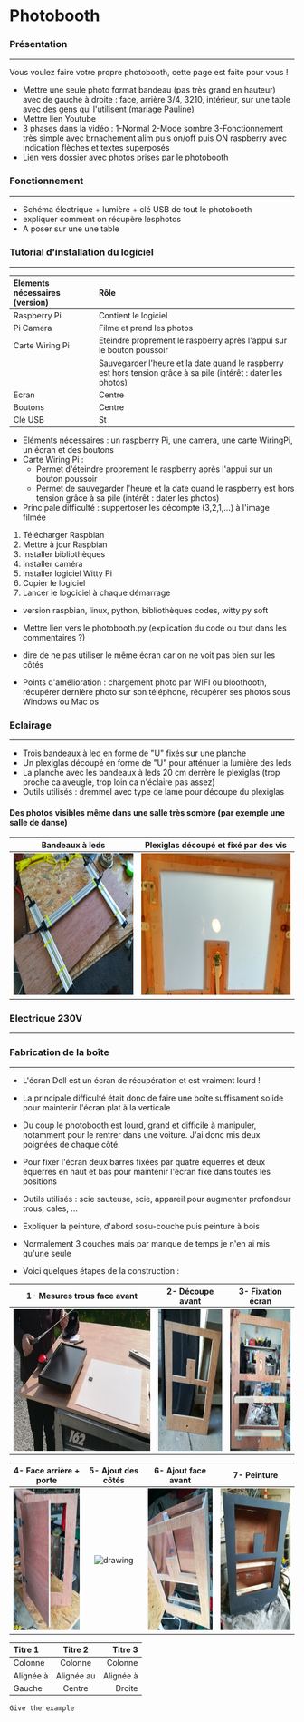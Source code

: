 # Photobooth

### Présentation
------
Vous voulez faire votre propre photobooth, cette page est faite pour vous !
* Mettre une seule photo format bandeau (pas très grand en hauteur) avec de gauche à droite : face, arrière 3/4, 3210, intérieur, sur une table avec des gens qui l'utilisent (mariage Pauline)
* Mettre lien Youtube
* 3 phases dans la vidéo : 1-Normal 2-Mode sombre 3-Fonctionnement très simple avec brnachement alim puis on/off puis ON raspberry avec indication flèches et textes superposés
* Lien vers dossier avec photos prises par le photobooth
### Fonctionnement
------

* Schéma électrique + lumière + clé USB de tout le photobooth
* expliquer comment on récupère lesphotos
* A poser sur une une table
### Tutorial d'installation du logiciel
------
| Elements nécessaires (version)       |      Rôle     | 
| :------------------- | :------------- | 
| Raspberry Pi         |Contient le logiciel |
| Pi Camera            |    Filme et prend les photos     |    
| Carte Wiring Pi      |Eteindre proprement le raspberry après l'appui sur le bouton poussoir |     
|                       |Sauvegarder l'heure et la date quand le raspberry est hors tension grâce à sa pile (intérêt : dater les photos)      |         
| Ecran                |     Centre      |     
| Boutons              |     Centre      |       
| Clé USB              |     St      |         


* Eléments nécessaires : un raspberry Pi, une camera, une carte WiringPi, un écran et des boutons
* Carte Wiring Pi :
  * Permet d'éteindre proprement le raspberry après l'appui sur un bouton poussoir
  * Permet de sauvegarder l'heure et la date quand le raspberry est hors tension grâce à sa pile (intérêt : dater les photos)
* Principale difficulté : suppertoser les décompte (3,2,1,...) à l'image filmée

1. Télécharger Raspbian
2. Mettre à jour Raspbian 
4. Installer bibliothèques
5. Installer caméra 
6. Installer logiciel Witty Pi
6. Copier le logiciel
7. Lancer le logciciel à chaque démarrage





* version raspbian, linux, python, bibliothèques codes, witty py soft

* Mettre lien vers le photobooth.py (explication du code ou tout dans les commentaires ?)

* dire de ne pas utiliser le même écran car on ne voit pas bien sur les côtés




* Points d'amélioration : chargement photo par WIFI ou bloothooth, récupérer dernière photo sur son téléphone, récupérer ses photos sous Windows ou Mac os




### Eclairage
------

* Trois bandeaux à led en forme de "U"  fixés sur une planche
* Un plexiglas découpé en forme de "U" pour atténuer la lumière des leds
* La planche avec les bandeaux à leds 20 cm derrère le plexiglas (trop proche ca aveugle, trop loin ca n'éclaire pas assez)
* Outils utilisés : dremmel avec type de lame pour découpe du plexiglas

#### Des photos visibles même dans une salle très sombre (par exemple une salle de danse) 
Bandeaux à leds            |   Plexiglas découpé et fixé par des vis
:-------------------------:|:-------------------------:
<img src="https://github.com/aek31/Photobooth/blob/master/Photos/bandeau_leds.jpg" alt="drawing" height="250px"/> |          <img src="https://github.com/aek31/Photobooth/blob/master/Photos/plexi.jpg" alt="drawing" height="250px"/>








### Electrique 230V
------

### Fabrication de la boîte
------
* L'écran Dell est un écran de récupération et est vraiment lourd ! 
* La principale difficulté était donc de faire une boîte suffisament solide pour maintenir l'écran plat à la verticale
* Du coup le photobooth est lourd, grand et difficile à manipuler, notamment pour le rentrer dans une voiture. J'ai donc mis deux poignées de chaque côté.
* Pour fixer l'écran deux barres fixées par quatre équerres et deux équerres en haut et bas pour maintenir l'écran fixe dans toutes les positions
* Outils utilisés : scie sauteuse, scie, appareil pour augmenter profondeur trous, cales, ...
* Expliquer la peinture, d'abord sosu-couche puis peinture à bois
* Normalement 3 couches mais par manque de temps je n'en ai mis qu'une seule


* Voici quelques étapes de la construction :



1- Mesures trous face avant    |   2- Découpe avant  |   3- Fixation écran
:-------------------------:|:-------------------------:|:-------------------------:
<img src="https://github.com/aek31/Photobooth/blob/master/Photos/position_face_avant.jpg" alt="drawing" height="250px"/> |          <img src="https://github.com/aek31/Photobooth/blob/master/Photos/decoupe_face_avant.jpg" alt="drawing" height="250px"/> | <img src="https://github.com/aek31/Photobooth/blob/master/Photos/3fixation_ecran1.jpg" alt="drawing" height="250px"/> 


4- Face arrière + porte     |   5- Ajout des côtés  |   6- Ajout face avant |   7- Peinture
:-------------------------:|:-------------------------:|:-------------------------:|:-------------------------:
<img src="https://github.com/aek31/Photobooth/blob/master/Photos/5porte.jpg" alt="drawing" height="250px"/> |          <img src="https://github.com/aek31/Photobooth/blob/master/Photos/7côtés.jpg" alt="drawing" height="250px"/> | <img src="https://github.com/aek31/Photobooth/blob/master/Photos/8ajout_face_avant.jpg" alt="drawing" height="250px"/> | <img src="https://github.com/aek31/Photobooth/blob/master/Photos/9_peinture_avant.jpg" alt="drawing" height="250px"/> 



| Titre 1       |     Titre 2     |        Titre 3 |
| :------------ | :-------------: | -------------: |
| Colonne       |     Colonne     |        Colonne |
| Alignée à     |   Alignée au    |      Alignée à |
| Gauche        |     Centre      |         Droite |


```
Give the example
```
